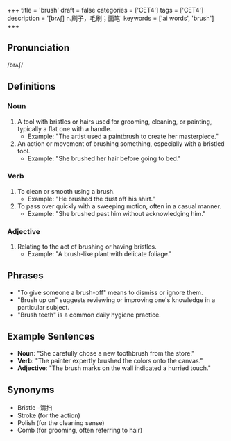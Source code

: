 +++
title = 'brush'
draft = false
categories = ['CET4']
tags = ['CET4']
description = '[brʌ∫] n.刷子，毛刷；画笔'
keywords = ['ai words', 'brush']
+++

## Pronunciation
/brʌʃ/

## Definitions
### Noun
1. A tool with bristles or hairs used for grooming, cleaning, or painting, typically a flat one with a handle.
   - Example: "The artist used a paintbrush to create her masterpiece."
2. An action or movement of brushing something, especially with a bristled tool.
   - Example: "She brushed her hair before going to bed."

### Verb
1. To clean or smooth using a brush.
   - Example: "He brushed the dust off his shirt."
2. To pass over quickly with a sweeping motion, often in a casual manner.
   - Example: "She brushed past him without acknowledging him."

### Adjective
1. Relating to the act of brushing or having bristles.
   - Example: "A brush-like plant with delicate foliage."

## Phrases
- "To give someone a brush-off" means to dismiss or ignore them.
- "Brush up on" suggests reviewing or improving one's knowledge in a particular subject.
- "Brush teeth" is a common daily hygiene practice.

## Example Sentences
- **Noun**: "She carefully chose a new toothbrush from the store."
- **Verb**: "The painter expertly brushed the colors onto the canvas."
- **Adjective**: "The brush marks on the wall indicated a hurried touch."

## Synonyms
- Bristle
-清扫
- Stroke (for the action)
- Polish (for the cleaning sense)
- Comb (for grooming, often referring to hair)
